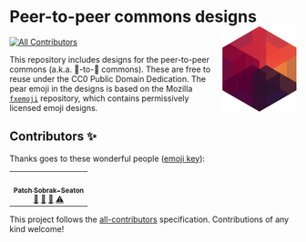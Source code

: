 # Peer-to-peer commons designs <img src="https://github.com/p2pcommons/design/blob/master/p2pcommons-logomark-256.png" align="right" height="150" />
<!-- ALL-CONTRIBUTORS-BADGE:START - Do not remove or modify this section -->
[![All Contributors](https://img.shields.io/badge/all_contributors-1-orange.svg?style=flat-square)](#contributors-)
<!-- ALL-CONTRIBUTORS-BADGE:END -->

This repository includes designs for the peer-to-peer commons (a.k.a. :pear:-to-:pear: commons). These are free to reuse under the CC0 Public Domain Dedication. The pear emoji in the designs is based on the Mozilla [`fxemoji`](https://github.com/mozilla/fxemoji) repository, which contains permissively licensed emoji designs.

## Contributors ✨

Thanks goes to these wonderful people ([emoji key](https://allcontributors.org/docs/en/emoji-key)):

<!-- ALL-CONTRIBUTORS-LIST:START - Do not remove or modify this section -->
<!-- prettier-ignore-start -->
<!-- markdownlint-disable -->
<table>
  <tr>
    <td align="center"><a href="http://sobrakseaton.com"><img src="https://avatars3.githubusercontent.com/u/28573875?v=4" width="100px;" alt=""/><br /><sub><b>Patch Sobrak-Seaton</b></sub></a><br /><a href="#design-psobrakseaton" title="Design">🎨</a> <a href="#ideas-psobrakseaton" title="Ideas, Planning, & Feedback">🤔</a> <a href="#maintenance-psobrakseaton" title="Maintenance">🚧</a> <a href="https://github.com/p2pcommons/design/commits?author=psobrakseaton" title="Tests">⚠️</a></td>
  </tr>
</table>

<!-- markdownlint-enable -->
<!-- prettier-ignore-end -->
<!-- ALL-CONTRIBUTORS-LIST:END -->

This project follows the [all-contributors](https://github.com/all-contributors/all-contributors) specification. Contributions of any kind welcome!